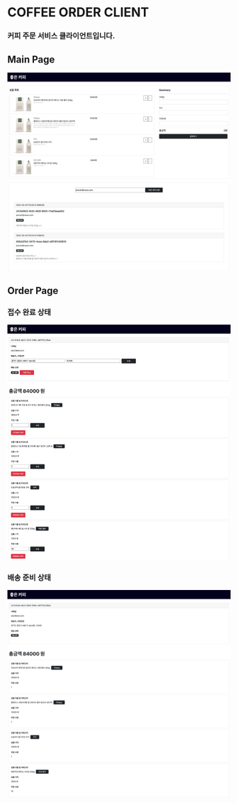 # COFFEE ORDER CLIENT
### 커피 주문 서비스 클라이언트입니다.

## Main Page
![main-page.png](img/main-page.png)

## Order Page
### 접수 완료 상태 
![main-page.png](img/order-page2.png)
### 배송 준비 상태
![main-page.png](img/order-page1.png)